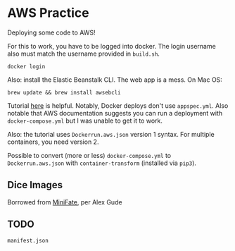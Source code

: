 # AWS Practice

Deploying some code to AWS!

For this to work, you have to be logged into docker. The login username also must match the username provided in `build.sh`.
```
docker login
```

Also: install the Elastic Beanstalk CLI. The web app is a mess. On Mac OS:
```
brew update && brew install awsebcli
```

Tutorial [here](https://docs.aws.amazon.com/elasticbeanstalk/latest/dg/docker.html) is helpful. Notably, Docker deploys don't use `appspec.yml`. Also notable that AWS documentation suggests you can run a deployment with `docker-compose.yml` but I was unable to get it to work.

Also: the tutorial uses `Dockerrun.aws.json` version 1 syntax. For multiple containers, you need version 2.

Possible to convert (more or less) `docker-compose.yml` to `Dockerrun.aws.json` with `container-transform` (installed via `pip3`).

## Dice Images

Borrowed from [MiniFate](https://github.com/MiniFate/MiniFate), per Alex Gude

## TODO

`manifest.json`
